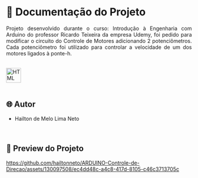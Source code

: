 # 📒 Documentação do Projeto

<p align="justify">
Projeto desenvolvido durante o curso: Introdução à Engenharia com Arduino do professor Ricardo Teixeira da empresa Udemy, foi pedido para modificar o circuito do Controle de Motores adicionando 2 potenciômetros. Cada potenciômetro foi utilizado para controlar a velocidade de um dos motores ligados à ponte-h.
</p>

<div style="display: inline_block"><br>
  <img align="center" alt="HTML" heigth="30" width="40" src="https://cdn.jsdelivr.net/gh/devicons/devicon@latest/icons/arduino/arduino-original.svg">
</div>

<br>

## 🌐 Autor

- Hailton de Melo Lima Neto

<br>

## 🔗 Preview do Projeto

<p>
  

https://github.com/hailtonneto/ARDUINO-Controle-de-Direcao/assets/130097508/ec4dd48c-a4c8-417d-8105-c46c3713705c


</p>
